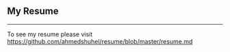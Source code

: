 ## My Resume
---

To see my resume please visit https://github.com/ahmedshuhel/resume/blob/master/resume.md
